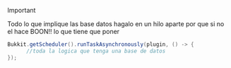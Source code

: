 > [!IMPORTANT]
> Todo lo que implique las base datos hagalo en un hilo aparte por que si no el hace BOON!!
> lo que tiene que poner
> ```java
> Bukkit.getScheduler().runTaskAsynchronously(plugin, () -> {
>       //toda la logica que tenga una base de datos            
> });
> ````
